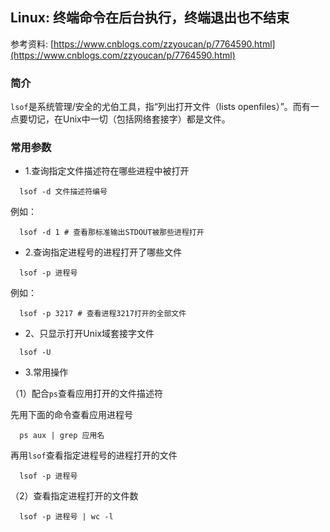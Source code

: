 ## Linux: 终端命令在后台执行，终端退出也不结束

参考资料: [https://www.cnblogs.com/zzyoucan/p/7764590.html](https://www.cnblogs.com/zzyoucan/p/7764590.html)

### 简介

`lsof`是系统管理/安全的尤伯工具，指“列出打开文件（lists openfiles）”。而有一点要切记，在Unix中一切（包括网络套接字）都是文件。

### 常用参数

* 1.查询指定文件描述符在哪些进程中被打开

```shell
  lsof -d 文件描述符编号
```

例如：

```shell
  lsof -d 1 # 查看那标准输出STDOUT被那些进程打开
```

* 2.查询指定进程号的进程打开了哪些文件

```shell
  lsof -p 进程号 
```

例如：

```shell
  lsof -p 3217 # 查看进程3217打开的全部文件
```

* 2、只显示打开Unix域套接字文件

```shell
  lsof -U
```

* 3.常用操作

（1）配合`ps`查看应用打开的文件描述符

先用下面的命令查看应用进程号
```shell
  ps aux | grep 应用名
```

再用`lsof`查看指定进程号的进程打开的文件
```shell
  lsof -p 进程号
```

（2）查看指定进程打开的文件数

```shell
  lsof -p 进程号 | wc -l
```














